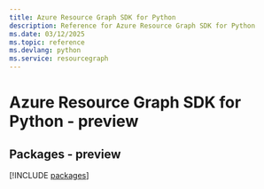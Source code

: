 ```yaml
---
title: Azure Resource Graph SDK for Python
description: Reference for Azure Resource Graph SDK for Python
ms.date: 03/12/2025
ms.topic: reference
ms.devlang: python
ms.service: resourcegraph
---
```

# Azure Resource Graph SDK for Python - preview
## Packages - preview
[!INCLUDE [packages](resource-graph-index.md)]